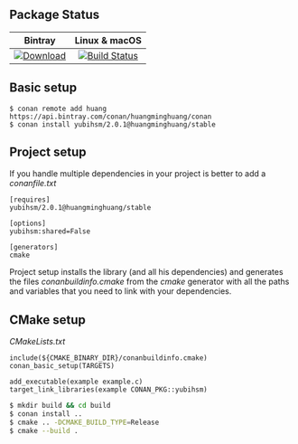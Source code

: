 ## Package Status

| Bintray | Linux & macOS |
|:--------:|:-----------------:|
|[![Download](https://api.bintray.com/packages/huangminghuang/conan/yubihsm%3Ahuangminghuang/images/download.svg) ](https://bintray.com/huangminghuang/conan/yubihsm%3Ahuangminghuang/_latestVersion)|[![Build Status](https://travis-ci.com/huangminghuang/conan-yubihsm.svg?branch=master)](https://travis-ci.com/huangminghuang/conan-yubihsm)|


## Basic setup

    $ conan remote add huang https://api.bintray.com/conan/huangminghuang/conan 
    $ conan install yubihsm/2.0.1@huangminghuang/stable
    
## Project setup

If you handle multiple dependencies in your project is better to add a *conanfile.txt*
    
    [requires]
    yubihsm/2.0.1@huangminghuang/stable

    [options]
    yubihsm:shared=False
    
    [generators]
    cmake


Project setup installs the library (and all his dependencies) and generates the files *conanbuildinfo.cmake* from the *cmake* generator with all the paths and variables that you need to link with your dependencies.

## CMake setup

*CMakeLists.txt*

    include(${CMAKE_BINARY_DIR}/conanbuildinfo.cmake)
    conan_basic_setup(TARGETS)

    add_executable(example example.c)
    target_link_libraries(example CONAN_PKG::yubihsm)
  
```bash
$ mkdir build && cd build
$ conan install ..
$ cmake .. -DCMAKE_BUILD_TYPE=Release
$ cmake --build .
```

